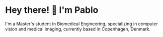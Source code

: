 # Hey there! 👋 I'm Pablo

I'm a Master's student in Biomedical Engineering, specializing in computer vision and medical imaging, currently based in Copenhagen, Denmark.
